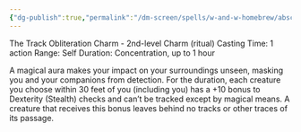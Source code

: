```yaml
---
{"dg-publish":true,"permalink":"/dm-screen/spells/w-and-w-homebrew/abscondi/"}
---
```


The Track Obliteration Charm - 2nd-level Charm (ritual) 
Casting Time: 1 action 
Range: Self 
Duration: Concentration, up to 1 hour 

A magical aura makes your impact on your surroundings unseen, masking you and your companions from detection. For the duration, each creature you choose within 30 feet of you (including you) has a +10 bonus to Dexterity (Stealth) checks and can’t be tracked except by magical means. A creature that receives this bonus leaves behind no tracks or other traces of its passage.